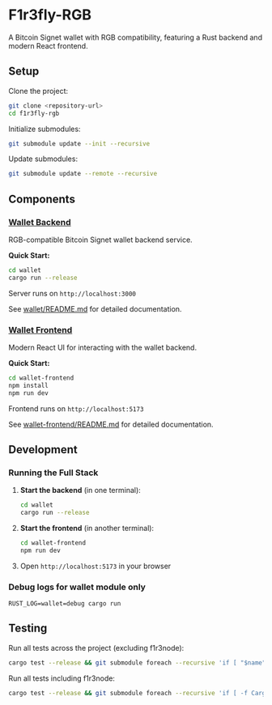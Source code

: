 # F1r3fly-RGB

A Bitcoin Signet wallet with RGB compatibility, featuring a Rust backend and modern React frontend.

## Setup

Clone the project:
```bash
git clone <repository-url>
cd f1r3fly-rgb
```

Initialize submodules:
```bash
git submodule update --init --recursive
```

Update submodules:
```bash
git submodule update --remote --recursive
```

## Components

### [Wallet Backend](./wallet/README.md)
RGB-compatible Bitcoin Signet wallet backend service.

**Quick Start:**
```bash
cd wallet
cargo run --release
```
Server runs on `http://localhost:3000`

See [wallet/README.md](./wallet/README.md) for detailed documentation.

### [Wallet Frontend](./wallet-frontend/README.md)
Modern React UI for interacting with the wallet backend.

**Quick Start:**
```bash
cd wallet-frontend
npm install
npm run dev
```
Frontend runs on `http://localhost:5173`

See [wallet-frontend/README.md](./wallet-frontend/README.md) for detailed documentation.

## Development

### Running the Full Stack

1. **Start the backend** (in one terminal):
   ```bash
   cd wallet
   cargo run --release
   ```

2. **Start the frontend** (in another terminal):
   ```bash
   cd wallet-frontend
   npm run dev
   ```

3. Open `http://localhost:5173` in your browser

### Debug logs for wallet module only

`RUST_LOG=wallet=debug cargo run`

## Testing

Run all tests across the project (excluding f1r3node):
```bash
cargo test --release && git submodule foreach --recursive 'if [ "$name" != "f1r3node" ] && [ -f Cargo.toml ]; then echo "Testing $name"; cargo test --release; fi'
```

Run all tests including f1r3node:
```bash
cargo test --release && git submodule foreach --recursive 'if [ -f Cargo.toml ]; then echo "Testing $name"; cargo test --release; fi'
```
